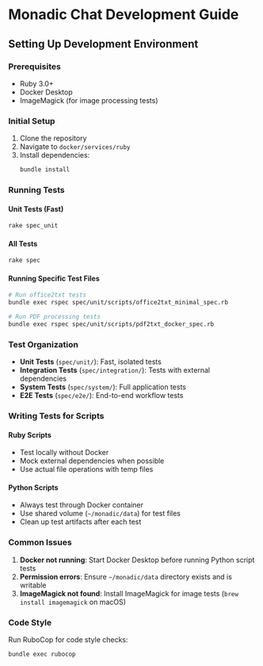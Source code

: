 # Monadic Chat Development Guide

## Setting Up Development Environment

### Prerequisites

- Ruby 3.0+ 
- Docker Desktop
- ImageMagick (for image processing tests)

### Initial Setup

1. Clone the repository
2. Navigate to `docker/services/ruby`
3. Install dependencies:
   ```bash
   bundle install
   ```

### Running Tests

#### Unit Tests (Fast)
```bash
rake spec_unit
```

#### All Tests
```bash
rake spec
```

#### Running Specific Test Files
```bash
# Run office2txt tests
bundle exec rspec spec/unit/scripts/office2txt_minimal_spec.rb

# Run PDF processing tests  
bundle exec rspec spec/unit/scripts/pdf2txt_docker_spec.rb
```

### Test Organization

- **Unit Tests** (`spec/unit/`): Fast, isolated tests
- **Integration Tests** (`spec/integration/`): Tests with external dependencies
- **System Tests** (`spec/system/`): Full application tests
- **E2E Tests** (`spec/e2e/`): End-to-end workflow tests

### Writing Tests for Scripts

#### Ruby Scripts
- Test locally without Docker
- Mock external dependencies when possible
- Use actual file operations with temp files

#### Python Scripts
- Always test through Docker container
- Use shared volume (`~/monadic/data`) for test files
- Clean up test artifacts after each test

### Common Issues

1. **Docker not running**: Start Docker Desktop before running Python script tests
2. **Permission errors**: Ensure `~/monadic/data` directory exists and is writable
3. **ImageMagick not found**: Install ImageMagick for image tests (`brew install imagemagick` on macOS)

### Code Style

Run RuboCop for code style checks:
```bash
bundle exec rubocop
```